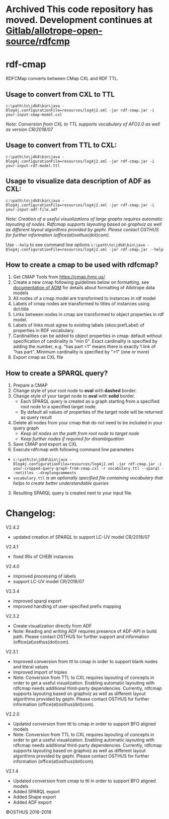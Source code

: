 # **Archived** This code repository has moved. Development continues at [Gitlab/allotrope-open-source/rdfcmp](https://gitlab.com/allotrope-open-source/rdfcmap)

# rdf-cmap
RDFCMap converts between CMap CXL and RDF TTL. 

## Usage to convert from CXL to TTL
```c:\path\to\jdk8\bin\java -Dlog4j.configurationFile=resources/log4j2.xml -jar rdf-cmap.jar -i your-input-cmap-model.cxl```

*Note: Conversion from CXL to TTL supports vocabulary of AFO2.0 as well as version CR/2018/07*

## Usage to convert from TTL to CXL:
```c:\path\to\jdk8\bin\java -Dlog4j.configurationFile=resources/log4j2.xml -jar rdf-cmap.jar -i your-input-rdf-model.ttl```

## Usage to visualize data description of ADF as CXL:
```c:\path\to\jdk8\bin\java -Dlog4j.configurationFile=resources/log4j2.xml -jar rdf-cmap.jar -i your-input-adf-file.adf```

*Note: Creation of a useful visualizations of large graphs requires automatic layouting of nodes. Rdfcmap supports layouting based on graphviz as well as different layout algorithms provided by gephi. Please contact OSTHUS for further information (office(at)osthus(dot)com).*  

Use ```--help``` to see command line options
```c:\path\to\jdk8\bin\java -Dlog4j.configurationFile=resources/log4j2.xml -jar rdf-cmap.jar --help```

## How to create a cmap to be used with rdfcmap?

1.  Get CMAP Tools from https://cmap.ihmc.us/
2.  Create a new cmap following guidelines below on formatting, see [documentation of ADM](https://allotrope.gitlab.io/adm-patterns/Legend/index.html) for details about formatting of Allotrope data models 
3.  All nodes of a cmap model are transformed to instances in rdf model
4.  Labels of cmap nodes are transformed to titles of instances using dct:title 
5.  Links between nodes in cmap are transformed to object properties in rdf model.
6.  Labels of links must agree to existing labels (skos:prefLabel) of properties in RDF vocabulary.
7.  Cardinalities can be added to object properties in cmap: default without specification of cardinality is "min 0". Exact cardinality is specified by adding the number, e.g. "has part =1" means there is exactly 1 link of "has part". Minimum cardinality is specified by ">1" (one or more)
8.  Export cmap as CXL file

## How to create a SPARQL query?

1. Prepare a CMAP
  1. Change style of your root node to **oval** with **dashed** border. 
  2. Change style of your target node to **oval** with **solid** border.
     -  Each SPARQL query is created as a graph starting from a specified root node to a specified target node.
     -  By default all values of properties of the target node will be returned as query result
  3. Delete all nodes from your cmap that do not need to be included in your query graph 
     -  *Keep all nodes on the path from root node to target node*
	 -  *Keep further nodes if required for disambiguation*
  4. Save CMAP and export as CXL
2. Execute rdfcmap with following command line parameters
  - ```c:\path\to\jdk8\bin\java -Dlog4j.configurationFile=resources/log4j2.xml -jar rdf-cmap.jar -i your-cropped-query-graph-from-cmap.cxl -r vocabulary.ttl --sparql --notitles --droplongcomments```
  - ```vocabulary.ttl``` *is an optionally specified file containing vocabulary that helps to create better understandable queries*
3. Resulting SPARQL query is created next to your input file.

# Changelog:

V2.4.2
* updated creation of SPARQL to support LC-UV model CR/2018/07

V2.4.1
* fixed IRIs of CHEBI instances 

V2.4.0
* improved processing of labels 
* support LC-UV model CR/2018/07

V2.3.4
* improved sparql export
* improved handling of user-specified prefix mapping
 
V2.3.2
* Create visualization directly from ADF
* Note: Reading and writing ADF requires presence of ADF-API in build path. Please contact OSTHUS for further support and information (office(at)osthus(dot)com).  

V2.3.1 
* Improved conversion from ttl to cmap in order to support blank nodes and literal values
* Improved import of triples
* Note: Conversion from TTL to CXL requires layouting of concepts in order to get a useful visualization. Enabling automatic layouting with rdfcmap needs additional third-party dependencies. Currently, rdfcmap supports layouting based on graphviz as well as different layout algorithms provided by gephi. Please contact OSTHUS for further information (office(at)osthus(dot)com).  

V2.2.0 
* Updated conversion from ttl to cmap in order to support BFO aligned models
* Note: Conversion from TTL to CXL requires layouting of concepts in order to get a useful visualization. Enabling automatic layouting with rdfcmap needs additional third-party dependencies. Currently, rdfcmap supports layouting based on graphviz as well as different layout algorithms provided by gephi. Please contact OSTHUS for further information (office(at)osthus(dot)com).  
  
V2.1.4 
* Updated conversion from cmap to ttl in order to support BFO aligned models
* Added SPARQL export
* Added Shape export
* Added ADF export

&copy;OSTHUS 2016-2018


 